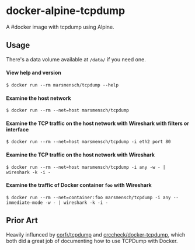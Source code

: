 docker-alpine-tcpdump
=======

A  #docker image with tcpdump using Alpine.

Usage
-----

There's a data volume available at `/data/` if you need one.

#### View help and version

    $ docker run --rm marsmensch/tcpdump --help

#### Examine the host network

    $ docker run --rm --net=host marsmensch/tcpdump

#### Examine the TCP traffic on the host network with Wireshark with filters or interface

    $ docker run --rm --net=host marsmensch/tcpdump -i eth2 port 80   

#### Examine the TCP traffic on the host network with Wireshark

    $ docker run --rm --net=host marsmensch/tcpdump -i any -w - | wireshark -k -i -

#### Examine the traffic of Docker container `foo` with Wireshark

    $ docker run --rm --net=container:foo marsmensch/tcpdump -i any --immediate-mode -w - | wireshark -k -i -


Prior Art
---------

Heavily influnced by [corfr/tcpdump] and [crccheck/docker-tcpdump], which both did a great job of documenting how
to use TCPDump with Docker.

  [TCPDump]: http://www.tcpdump.org/
  [corfr/tcpdump]: https://registry.hub.docker.com/u/corfr/tcpdump/
  [crccheck/docker-tcpdump]: https://registry.hub.docker.com/u/corfr/tcpdump/
